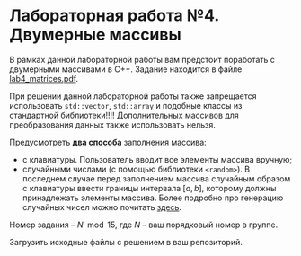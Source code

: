 # Лабораторная работа №4. Двумерные массивы

В рамках данной лабораторной работы вам предстоит поработать с двумерными массивами в C++. Задание находится в файле [lab4_matrices.pdf](lab4_matrices.pdf).

При решении данной лабораторной работы также запрещается использовать `std::vector`, `std::array` и подобные классы из стандартной библиотеки!!!! Дополнительных массивов для преобразования данных также использовать нельзя.

Предусмотреть <u>**два способа**</u> заполнения массива:  
- с клавиатуры. Пользователь вводит все элементы массива вручную;
- случайными числами (с помощью библиотеки `<random>`). В последнем случае перед заполнением массива случайным образом с клавиатуры ввести границы интервала $[a, b]$, которому должны принадлежать элементы массива. Более подробно про генерацию случайных чисел можно почитать [здесь](../../tutorials/random_tutorial.pdf).

Номер задания – $N \mod15$, где $N$ – ваш порядковый номер в группе.

Загрузить исходные файлы с решением в ваш репозиторий.
